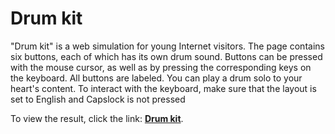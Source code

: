 # Drum kit

"Drum kit" is a web simulation for young Internet visitors. The page contains six buttons, each of which has its own drum sound. Buttons can be pressed with the mouse cursor, as well as by pressing the corresponding keys on the keyboard. All buttons are labeled. You can play a drum solo to your heart's content. To interact with the keyboard, make sure that the layout is set to English and Capslock is not pressed

To view the result, click the link: [**Drum kit**](https://drum-kit-alpha-eosin.vercel.app/).